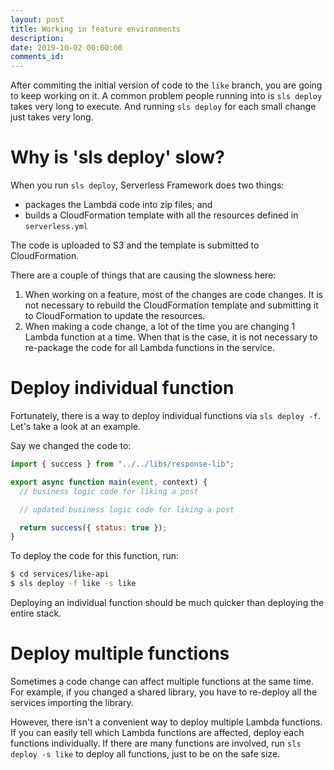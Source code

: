 ```yaml
---
layout: post
title: Working in feature environments
description: 
date: 2019-10-02 00:00:00
comments_id: 
---
```


After commiting the initial version of code to the `like` branch, you are going to keep working on it. A common problem people running into is `sls deploy` takes very long to execute. And running `sls deploy` for each small change just takes very long.

# Why is 'sls deploy' slow?

When you run `sls deploy`, Serverless Framework does two things:

- packages the Lambda code into zip files; and
- builds a CloudFormation template with all the resources defined in `serverless.yml`

The code is uploaded to S3 and the template is submitted to CloudFormation.

There are a couple of things that are causing the slowness here:

1. When working on a feature, most of the changes are code changes. It is not necessary to rebuild the CloudFormation template and submitting it to CloudFormation to update the resources.
2. When making a code change, a lot of the time you are changing 1 Lambda function at a time. When that is the case, it is not necessary to re-package the code for all Lambda functions in the service.

# Deploy individual function

Fortunately,  there is a way to deploy individual functions via `sls deploy -f`. Let's take a look at an example.

Say we changed the code to:
``` javascript
import { success } from "../../libs/response-lib";

export async function main(event, context) {
  // business logic code for liking a post

  // updated business logic code for liking a post

  return success({ status: true });
}
```
To deploy the code for this function, run:
``` bash
$ cd services/like-api
$ sls deploy -f like -s like
```
Deploying an individual function should be much quicker than deploying the entire stack.

# Deploy multiple functions

 Sometimes a code change can affect multiple functions at the same time. For example, if you changed a shared library, you have to re-deploy all the services importing the library.

However, there isn't a convenient way to deploy multiple Lambda functions. If you can easily tell which Lambda functions are affected, deploy each functions individually. If there are many functions are involved, run `sls deploy -s like` to deploy all functions, just to be on the safe size.
